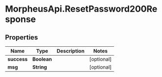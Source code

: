 # MorpheusApi.ResetPassword200Response

## Properties

Name | Type | Description | Notes
------------ | ------------- | ------------- | -------------
**success** | **Boolean** |  | [optional] 
**msg** | **String** |  | [optional] 


